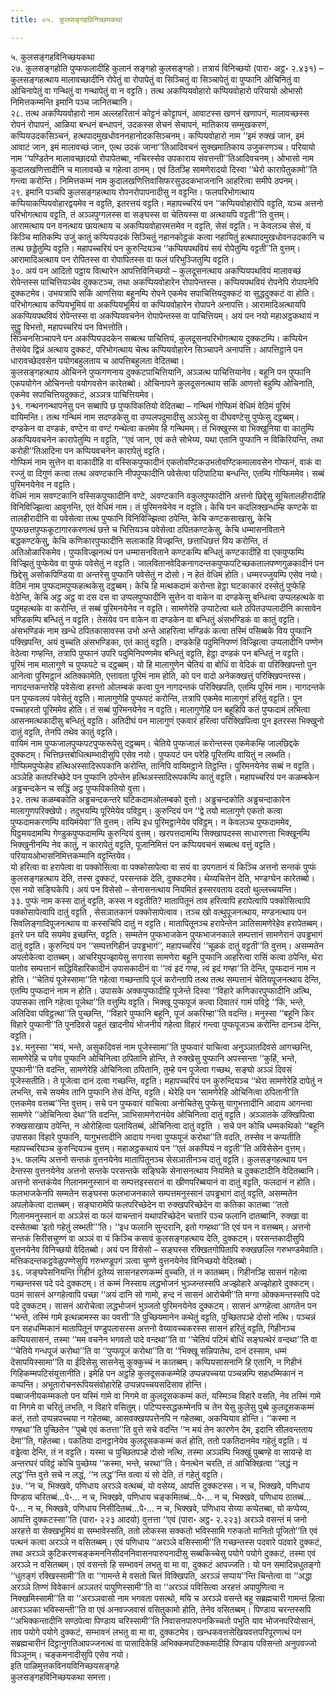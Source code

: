 ```yaml
---
title: ०५. कुलसङ्गहविनिच्छयकथा

---
```

५. कुलसङ्गहविनिच्छयकथा  
२७. कुलसङ्गहोति पुप्फफलादीहि कुलानं सङ्गहो कुलसङ्गहो। तत्रायं विनिच्छयो (पारा॰ अट्ठ॰ २.४३१) – कुलसङ्गहत्थाय मालावच्छादीनि रोपेतुं वा रोपापेतुं वा सिञ्चितुं वा सिञ्चापेतुं वा पुप्फानि ओचिनितुं वा ओचिनापेतुं वा गन्थितुं वा गन्थापेतुं वा न वट्टति। तत्थ अकप्पियवोहारो कप्पियवोहारो परियायो ओभासो निमित्तकम्मन्ति इमानि पञ्च जानितब्बानि।  
२८. तत्थ अकप्पियवोहारो नाम अल्लहरितानं कोट्टनं कोट्टापनं, आवाटस्स खणनं खणापनं, मालावच्छस्स रोपनं रोपापनं, आळिया बन्धनं बन्धापनं, उदकस्स सेचनं सेचापनं, मातिकाय सम्मुखकरणं, कप्पियउदकसिञ्चनं, हत्थपादमुखधोवननहानोदकसिञ्चनम्। कप्पियवोहारो नाम ‘‘इमं रुक्खं जान, इमं आवाटं जान, इमं मालावच्छं जान, एत्थ उदकं जाना’’तिआदिवचनं सुक्खमातिकाय उजुकरणञ्च। परियायो नाम ‘‘पण्डितेन मालावच्छादयो रोपापेतब्बा, नचिरस्सेव उपकाराय संवत्तन्ती’’तिआदिवचनम्। ओभासो नाम कुदालखणित्तादीनि च मालावच्छे च गहेत्वा ठानम्। एवं ठितञ्हि सामणेरादयो दिस्वा ‘‘थेरो कारापेतुकामो’’ति गन्त्वा करोन्ति। निमित्तकम्मं नाम कुदालखणित्तिवासिफरसुउदकभाजनानि आहरित्वा समीपे ठपनम्।  
२९. इमानि पञ्चपि कुलसङ्गहत्थाय रोपनरोपापनादीसु न वट्टन्ति। फलपरिभोगत्थाय कप्पियाकप्पियवोहारद्वयमेव न वट्टति, इतरत्तयं वट्टति। महापच्चरियं पन ‘‘कप्पियवोहारोपि वट्टति, यञ्च अत्तनो परिभोगत्थाय वट्टति, तं अञ्ञपुग्गलस्स वा सङ्घस्स वा चेतियस्स वा अत्थायपि वट्टती’’ति वुत्तम्। आरामत्थाय पन वनत्थाय छायत्थाय च अकप्पियवोहारमत्तमेव न वट्टति, सेसं वट्टति। न केवलञ्च सेसं, यं किञ्चि मातिकम्पि उजुं कातुं कप्पियउदकं सिञ्चितुं नहानकोट्ठकं कत्वा नहायितुं हत्थपादमुखधोवनउदकानि च तत्थ छड्डेतुम्पि वट्टति। महापच्चरियं पन कुरुन्दियञ्च ‘‘कप्पियपथवियं सयं रोपेतुम्पि वट्टती’’ति वुत्तम्। आरामादिअत्थाय पन रोपितस्स वा रोपापितस्स वा फलं परिभुञ्जितुम्पि वट्टति।  
३०. अयं पन आदितो पट्ठाय वित्थारेन आपत्तिविनिच्छयो – कुलदूसनत्थाय अकप्पियपथवियं मालावच्छं रोपेन्तस्स पाचित्तियञ्चेव दुक्कटञ्च, तथा अकप्पियवोहारेन रोपापेन्तस्स। कप्पियपथवियं रोपनेपि रोपापनेपि दुक्कटमेव। उभयत्रापि सकिं आणत्तिया बहूनम्पि रोपने एकमेव सपाचित्तियदुक्कटं वा सुद्धदुक्कटं वा होति। परिभोगत्थाय कप्पियभूमियं वा अकप्पियभूमियं वा कप्पियवोहारेन रोपापने अनापत्ति। आरामादिअत्थायपि अकप्पियपथवियं रोपेन्तस्स वा अकप्पियवचनेन रोपापेन्तस्स वा पाचित्तियम्। अयं पन नयो महाअट्ठकथायं न सुट्ठु विभत्तो, महापच्चरियं पन विभत्तोति।  
सिञ्चनसिञ्चापने पन अकप्पियउदकेन सब्बत्थ पाचित्तियं, कुलदूसनपरिभोगत्थाय दुक्कटम्पि। कप्पियेन तेसंयेव द्विन्नं अत्थाय दुक्कटं, परिभोगत्थाय चेत्थ कप्पियवोहारेन सिञ्चापने अनापत्ति। आपत्तिट्ठाने पन धारावच्छेदवसेन पयोगबहुलताय च आपत्तिबहुलता वेदितब्बा।  
कुलसङ्गहत्थाय ओचिनने पुप्फगणनाय दुक्कटपाचित्तियानि, अञ्ञत्थ पाचित्तियानेव। बहूनि पन पुप्फानि एकपयोगेन ओचिनन्तो पयोगवसेन कारेतब्बो। ओचिनापने कुलदूसनत्थाय सकिं आणत्तो बहुम्पि ओचिनाति, एकमेव सपाचित्तियदुक्कटं, अञ्ञत्र पाचित्तियमेव।  
३१. गन्थनगन्थापनेसु पन सब्बापि छ पुप्फविकतियो वेदितब्बा – गन्थिमं गोप्फिमं वेधिमं वेठिमं पूरिमं वायिमन्ति। तत्थ गन्थिमं नाम सदण्डकेसु वा उप्पलपदुमादीसु अञ्ञेसु वा दीघवण्टेसु पुप्फेसु दट्ठब्बम्। दण्डकेन वा दण्डकं, वण्टेन वा वण्टं गन्थेत्वा कतमेव हि गन्थिमम्। तं भिक्खुस्स वा भिक्खुनिया वा कातुम्पि अकप्पियवचनेन कारापेतुम्पि न वट्टति, ‘‘एवं जान, एवं कते सोभेय्य, यथा एतानि पुप्फानि न विकिरियन्ति, तथा करोही’’तिआदिना पन कप्पियवचनेन कारापेतुं वट्टति।  
गोप्फिमं नाम सुत्तेन वा वाकादीहि वा वस्सिकपुप्फादीनं एकतोवण्टिकउभतोवण्टिकमालावसेन गोप्फनं, वाकं वा रज्जुं वा दिगुणं कत्वा तत्थ अवण्टकानि नीपपुप्फादीनि पवेसेत्वा पटिपाटिया बन्धन्ति, एतम्पि गोप्फिममेव। सब्बं पुरिमनयेनेव न वट्टति।  
वेधिमं नाम सवण्टकानि वस्सिकपुप्फादीनि वण्टे, अवण्टकानि वकुलपुप्फादीनि अत्तनो छिद्देसु सूचितालहीरादीहि विनिविज्झित्वा आवुनन्ति, एतं वेधिमं नाम। तं पुरिमनयेनेव न वट्टति। केचि पन कदलिक्खन्धम्हि कण्टके वा तालहीरादीनि वा पवेसेत्वा तत्थ पुप्फानि विनिविज्झित्वा ठपेन्ति, केचि कण्टकसाखासु, केचि पुप्फछत्तपुप्फकूटागारकरणत्थं छत्ते च भित्तियञ्च पवेसेत्वा ठपितकण्टकेसु, केचि धम्मासनविताने बद्धकण्टकेसु, केचि कणिकारपुप्फादीनि सलाकाहि विज्झन्ति, छत्ताधिछत्तं विय करोन्ति, तं अतिओळारिकमेव। पुप्फविज्झनत्थं पन धम्मासनविताने कण्टकम्पि बन्धितुं कण्टकादीहि वा एकपुप्फम्पि विज्झितुं पुप्फेयेव वा पुप्फं पवेसेतुं न वट्टति। जालवितानवेदिकनागदन्तकपुप्फपटिच्छकतालपण्णगुळकादीनं पन छिद्देसु असोकपिण्डिया वा अन्तरेसु पुप्फानि पवेसेतुं न दोसो। न हेतं वेधिमं होति। धम्मरज्जुयम्पि एसेव नयो।  
वेठिमं नाम पुप्फदामपुप्फहत्थकेसु दट्ठब्बम्। केचि हि मत्थकदामं करोन्ता हेट्ठा घटकाकारं दस्सेतुं पुप्फेहि वेठेन्ति, केचि अट्ठ अट्ठ वा दस दस वा उप्पलपुप्फादीनि सुत्तेन वा वाकेन वा दण्डकेसु बन्धित्वा उप्पलहत्थके वा पदुमहत्थके वा करोन्ति, तं सब्बं पुरिमनयेनेव न वट्टति। सामणेरेहि उप्पाटेत्वा थले ठपितउप्पलादीनि कासावेन भण्डिकम्पि बन्धितुं न वट्टति। तेसंयेव पन वाकेन वा दण्डकेन वा बन्धितुं अंसभण्डिकं वा कातुं वट्टति। अंसभण्डिकं नाम खन्धे ठपितकासावस्स उभो अन्ते आहरित्वा भण्डिकं कत्वा तस्मिं पसिब्बके विय पुप्फानि पक्खिपन्ति, अयं वुच्चति अंसभण्डिका, एतं कातुं वट्टति। दण्डकेहि पदुमिनिपण्णं विज्झित्वा उप्पलादीनि पण्णेन वेठेत्वा गण्हन्ति, तत्रापि पुप्फानं उपरि पदुमिनिपण्णमेव बन्धितुं वट्टति, हेट्ठा दण्डकं पन बन्धितुं न वट्टति।  
पूरिमं नाम मालागुणे च पुप्फपटे च दट्ठब्बम्। यो हि मालागुणेन चेतियं वा बोधिं वा वेदिकं वा परिक्खिपन्तो पुन आनेत्वा पुरिमट्ठानं अतिक्कामेति, एत्तावता पूरिमं नाम होति, को पन वादो अनेकक्खत्तुं परिक्खिपन्तस्स। नागदन्तकन्तरेहि पवेसेत्वा हरन्तो ओलम्बकं कत्वा पुन नागदन्तकं परिक्खिपति, एतम्पि पूरिमं नाम। नागदन्तके पन पुप्फवलयं पवेसेतुं वट्टति। मालागुणेहि पुप्फपटं करोन्ति, तत्रापि एकमेव मालागुणं हरितुं वट्टति। पुन पच्चाहरतो पूरिममेव होति। तं सब्बं पुरिमनयेनेव न वट्टति। मालागुणेहि पन बहूहिपि कतं पुप्फदामं लभित्वा आसनमत्थकादीसु बन्धितुं वट्टति। अतिदीघं पन मालागुणं एकवारं हरित्वा परिक्खिपित्वा पुन इतरस्स भिक्खुनो दातुं वट्टति, तेनपि तथेव कातुं वट्टति।  
वायिमं नाम पुप्फजालपुप्फपटपुप्फरूपेसु दट्ठब्बम्। चेतिये पुप्फजालं करोन्तस्स एकमेकम्हि जालछिद्दके दुक्कटम्। भित्तिछत्तबोधित्थम्भादीसुपि एसेव नयो। पुप्फपटं पन परेहि पूरितम्पि वायितुं न लब्भति। गोप्फिमपुप्फेहेव हत्थिअस्सादिरूपकानि करोन्ति, तानिपि वायिमट्ठाने तिट्ठन्ति। पुरिमनयेनेव सब्बं न वट्टति। अञ्ञेहि कतपरिच्छेदे पन पुप्फानि ठपेन्तेन हत्थिअस्सादिरूपकम्पि कातुं वट्टति। महापच्चरियं पन कळम्बकेन अड्ढचन्दकेन च सद्धिं अट्ठ पुप्फविकतियो वुत्ता।  
३२. तत्थ कळम्बकोति अड्ढचन्दकन्तरे घटिकदामओलम्बको वुत्तो। अड्ढचन्दकोति अड्ढचन्दाकारेन मालागुणपरिक्खेपो। तदुभयम्पि पूरिमेयेव पविट्ठम्। कुरुन्दियं पन ‘‘द्वे तयो मालागुणे एकतो कत्वा पुप्फदामकरणम्पि वायिमंयेवा’’ति वुत्तम्। तम्पि इध पूरिमट्ठानेयेव पविट्ठम्। न केवलञ्च पुप्फदाममेव, पिट्ठमयदामम्पि गेण्डुकपुप्फदामम्पि कुरुन्दियं वुत्तम्। खरपत्तदामम्पि सिक्खापदस्स साधारणत्ता भिक्खूनम्पि भिक्खुनीनम्पि नेव कातुं, न कारापेतुं वट्टति, पूजानिमित्तं पन कप्पियवचनं सब्बत्थ वत्तुं वट्टति। परियायओभासनिमित्तकम्मानि वट्टन्तियेव।  
यो हरित्वा वा हरापेत्वा वा पक्कोसित्वा वा पक्कोसापेत्वा वा सयं वा उपगतानं यं किञ्चि अत्तनो सन्तकं पुप्फं कुलसङ्गहत्थाय देति, तस्स दुक्कटं, परसन्तकं देति, दुक्कटमेव। थेय्यचित्तेन देति, भण्डग्घेन कारेतब्बो। एस नयो सङ्घिकेपि। अयं पन विसेसो – सेनासनत्थाय नियमितं इस्सरवताय ददतो थुल्लच्चयन्ति।  
३३. पुप्फं नाम कस्स दातुं वट्टति, कस्स न वट्टतीति? मातापितूनं ताव हरित्वापि हरापेत्वापि पक्कोसित्वापि पक्कोसापेत्वापि दातुं वट्टति , सेसञातकानं पक्कोसापेत्वाव। तञ्च खो वत्थुपूजनत्थाय, मण्डनत्थाय पन सिवलिङ्गादिपूजनत्थाय वा कस्सचिपि दातुं न वट्टति। मातापितूनञ्च हरापेन्तेन ञातिसामणेरेहेव हरापेतब्बम्। इतरे पन यदि सयमेव इच्छन्ति, वट्टति। सम्मतेन पुप्फभाजकेन पुप्फभाजनकाले सम्पत्तानं सामणेरानं उपड्ढभागं दातुं वट्टति। कुरुन्दियं पन ‘‘सम्पत्तगिहीनं उपड्ढभागं’’, महापच्चरियं ‘‘चूळकं दातुं वट्टती’’ति वुत्तम्। असम्मतेन अपलोकेत्वा दातब्बम्। आचरियुपज्झायेसु सगारवा सामणेरा बहूनि पुप्फानि आहरित्वा रासिं कत्वा ठपेन्ति, थेरा पातोव सम्पत्तानं सद्धिविहारिकादीनं उपासकादीनं वा ‘‘त्वं इदं गण्ह, त्वं इदं गण्हा’’ति देन्ति, पुप्फदानं नाम न होति। ‘‘चेतियं पूजेस्सामा’’ति गहेत्वा गच्छन्तापि पूजं करोन्तापि तत्थ तत्थ सम्पत्तानं चेतियपूजनत्थाय देन्ति, एतम्पि पुप्फदानं नाम न होति। उपासके अक्कपुप्फादीहि पूजेन्ते दिस्वा ‘‘विहारे कणिकारपुप्फादीनि अत्थि, उपासका तानि गहेत्वा पूजेथा’’ति वत्तुम्पि वट्टति। भिक्खू पुप्फपूजं कत्वा दिवातरं गामं पविट्ठे ‘‘किं, भन्ते, अतिदिवा पविट्ठत्था’’ति पुच्छन्ति, ‘‘विहारे पुप्फानि बहूनि, पूजं अकरिम्हा’’ति वदन्ति। मनुस्सा ‘‘बहूनि किर विहारे पुप्फानी’’ति पुनदिवसे पहूतं खादनीयं भोजनीयं गहेत्वा विहारं गन्त्वा पुप्फपूजञ्च करोन्ति दानञ्च देन्ति, वट्टति।  
३४. मनुस्सा ‘‘मयं, भन्ते, असुकदिवसं नाम पूजेस्सामा’’ति पुप्फवारं याचित्वा अनुञ्ञातदिवसे आगच्छन्ति, सामणेरेहि च पगेव पुप्फानि ओचिनित्वा ठपितानि होन्ति, ते रुक्खेसु पुप्फानि अपस्सन्ता ‘‘कुहिं, भन्ते, पुप्फानी’’ति वदन्ति, सामणेरेहि ओचिनित्वा ठपितानि, तुम्हे पन पूजेत्वा गच्छथ, सङ्घो अञ्ञं दिवसं पूजेस्सतीति। ते पूजेत्वा दानं दत्वा गच्छन्ति, वट्टति। महापच्चरियं पन कुरुन्दियञ्च ‘‘थेरा सामणेरेहि दापेतुं न लभन्ति, सचे सयमेव तानि पुप्फानि तेसं देन्ति, वट्टति। थेरेहि पन ‘सामणेरेहि ओचिनित्वा ठपितानी’ति एत्तकमेव वत्तब्ब’’न्ति वुत्तम्। सचे पन पुप्फवारं याचित्वा अनोचितेसु पुप्फेसु यागुभत्तादीनि आदाय आगन्त्वा सामणेरे ‘‘ओचिनित्वा देथा’’ति वदन्ति, ञाभिसामणेरानंयेव ओचिनित्वा दातुं वट्टति। अञ्ञातके उक्खिपित्वा रुक्खसाखाय ठपेन्ति, न ओरोहित्वा पलायितब्बं, ओचिनित्वा दातुं वट्टति । सचे पन कोचि धम्मकथिको ‘‘बहूनि उपासका विहारे पुप्फानि, यागुभत्तादीनि आदाय गन्त्वा पुप्फपूजं करोथा’’ति वदति, तस्सेव न कप्पतीति महापच्चरियञ्च कुरुन्दियञ्च वुत्तम्। महाअट्ठकथायं पन ‘‘एतं अकप्पियं न वट्टती’’ति अविसेसेन वुत्तम्।  
३५. फलम्पि अत्तनो सन्तकं वुत्तनयेनेव मातापितूनञ्च सेसञातीनञ्च दातुं वट्टति। कुलसङ्गहत्थाय पन देन्तस्स वुत्तनयेनेव अत्तनो सन्तके परसन्तके सङ्घिके सेनासनत्थाय नियमिते च दुक्कटादीनि वेदितब्बानि। अत्तनो सन्तकंयेव गिलानमनुस्सानं वा सम्पत्तइस्सरानं वा खीणपरिब्बयानं वा दातुं वट्टति, फलदानं न होति। फलभाजकेनपि सम्मतेन सङ्घस्स फलभाजनकाले सम्पत्तमनुस्सानं उपड्ढभागं दातुं वट्टति, असम्मतेन अपलोकेत्वा दातब्बम्। सङ्घारामेपि फलपरिच्छेदेन वा रुक्खपरिच्छेदेन वा कतिका कातब्बा ‘‘ततो गिलानमनुस्सानं वा अञ्ञेसं वा फलं याचन्तानं यथापरिच्छेदेन चत्तारि पञ्च फलानि दातब्बानि, रुक्खा वा दस्सेतब्बा ‘इतो गहेतुं लब्भती’’’ति। ‘‘इध फलानि सुन्दरानि, इतो गण्हथा’’ति एवं पन न वत्तब्बम्। अत्तनो सन्तकं सिरीसचुण्णं वा अञ्ञं वा यं किञ्चि कसावं कुलसङ्गहत्थाय देति, दुक्कटम्। परसन्तकादीसुपि वुत्तनयेनेव विनिच्छयो वेदितब्बो। अयं पन विसेसो – सङ्घस्स रक्खितगोपितापि रुक्खछल्लि गरुभण्डमेवाति। मत्तिकदन्तकट्ठवेळुपण्णेसुपि गरुभण्डूपगं ञत्वा चुण्णे वुत्तनयेनेव विनिच्छयो वेदितब्बो।  
३६. जङ्घपेसनियन्ति गिहीनं दूतेय्यं सासनहरणकम्मं वुच्चति, तं न कातब्बम्। गिहीनञ्हि सासनं गहेत्वा गच्छन्तस्स पदे पदे दुक्कटम्। तं कम्मं निस्साय लद्धभोजनं भुञ्जन्तस्सपि अज्झोहारे अज्झोहारे दुक्कटम्। पठमं सासनं अग्गहेत्वापि पच्छा ‘‘अयं दानि सो गामो, हन्द नं सासनं आरोचेमी’’ति मग्गा ओक्कमन्तस्सपि पदे पदे दुक्कटम्। सासनं आरोचेत्वा लद्धभोजनं भुञ्जतो पुरिमनयेनेव दुक्कटम्। सासनं अग्गहेत्वा आगतेन पन ‘‘भन्ते, तस्मिं गामे इत्थन्नामस्स का पवत्ती’’ति पुच्छियमानेन कथेतुं वट्टति, पुच्छितपञ्हे दोसो नत्थि। पञ्चन्नं पन सहधम्मिकानं मातापितूनं पण्डुपलासस्स अत्तनो वेय्यावच्चकरस्स सासनं हरितुं वट्टति, गिहीनञ्च कप्पियसासनं, तस्मा ‘‘मम वचनेन भगवतो पादे वन्दथा’’ति वा ‘‘चेतियं पटिमं बोधिं सङ्घत्थेरं वन्दथा’’ति वा ‘‘चेतिये गन्धपूजं करोथा’’ति वा ‘‘पुप्फपूजं करोथा’’ति वा ‘‘भिक्खू सन्निपातेथ, दानं दस्साम, धम्मं देसापयिस्सामा’’ति वा ईदिसेसु सासनेसु कुक्कुच्चं न कातब्बम्। कप्पियसासनानि हि एतानि, न गिहीनं गिहिकम्मपटिसंयुत्तानीति। इमेहि पन अट्ठहि कुलदूसककम्मेहि उप्पन्नपच्चया पञ्चन्नम्पि सहधम्मिकानं न कप्पन्ति। अभूतारोचनरूपियसंवोहारेहि उप्पन्नपच्चयसदिसाव होन्ति।  
पब्बाजनीयकम्मकतो पन यस्मिं गामे वा निगमे वा कुलदूसककम्मं कतं, यस्मिञ्च विहारे वसति, नेव तस्मिं गामे वा निगमे वा चरितुं लभति, न विहारे वसितुम्। पटिप्पस्सद्धकम्मेनपि च तेन येसु कुलेसु पुब्बे कुलदूसककम्मं कतं, ततो उप्पन्नपच्चया न गहेतब्बा, आसवक्खयपत्तेनपि न गहेतब्बा, अकप्पियाव होन्ति। ‘‘कस्मा न गण्हथा’’ति पुच्छितेन ‘‘पुब्बे एवं कतत्ता’’ति वुत्ते सचे वदन्ति ‘‘न मयं तेन कारणेन देम, इदानि सीलवन्तताय देमा’’ति, गहेतब्बा। पकतिया दानट्ठानेयेव कुलदूसककम्मं कतं होति, ततो पकतिदानमेव गहेतुं वट्टति। यं वड्ढेत्वा देन्ति, तं न वट्टति। यस्मा च पुच्छितपञ्हे दोसो नत्थि, तस्मा अञ्ञम्पि भिक्खुं पुब्बण्हे वा सायन्हे वा अन्तरघरं पविट्ठं कोचि पुच्छेय्य ‘‘कस्मा, भन्ते, चरथा’’ति। येनत्थेन चरति, तं आचिक्खित्वा ‘‘लद्धं न लद्ध’’न्ति वुत्ते सचे न लद्धं, ‘‘न लद्ध’’न्ति वत्वा यं सो देति, तं गहेतुं वट्टति।  
३७. ‘‘न च, भिक्खवे, पणिधाय अरञ्ञे वत्थब्बं, यो वसेय्य, आपत्ति दुक्कटस्स। न च, भिक्खवे, पणिधाय पिण्डाय चरितब्बं…पे॰… न च, भिक्खवे, पणिधाय चङ्कमितब्बं…पे॰… न च, भिक्खवे, पणिधाय ठातब्बं…पे॰… न च, भिक्खवे, पणिधाय निसीदितब्बं…पे॰… न च, भिक्खवे, पणिधाय सेय्या कप्पेतब्बा, यो कप्पेय्य, आपत्ति दुक्कटस्सा’’ति (पारा॰ २२३ आदयो) वुत्तत्ता ‘‘एवं (पारा॰ अट्ठ॰ २.२२३) अरञ्ञे वसन्तं मं जनो अरहत्ते वा सेक्खभूमियं वा सम्भावेस्सति, ततो लोकस्स सक्कतो भविस्सामि गरुकतो मानितो पूजितो’’ति एवं पत्थनं कत्वा अरञ्ञे न वसितब्बम्। एवं पणिधाय ‘‘अरञ्ञे वसिस्सामी’’ति गच्छन्तस्स पदवारे पदवारे दुक्कटं, तथा अरञ्ञे कुटिकरणचङ्कमननिसीदननिवासनपारुपनादीसु सब्बकिच्चेसु पयोगे पयोगे दुक्कटं, तस्मा एवं अरञ्ञे न वसितब्बम्। एवं वसन्तो हि सम्भावनं लभतु वा मा वा, दुक्कटं आपज्जति। यो पन समादिन्नधुतङ्गो ‘‘धुतङ्गं रक्खिस्सामी’’ति वा ‘‘गामन्ते मे वसतो चित्तं विक्खिपति, अरञ्ञं सप्पाय’’न्ति चिन्तेत्वा वा ‘‘अद्धा अरञ्ञे तिण्णं विवेकानं अञ्ञतरं पापुणिस्सामी’’ति वा ‘‘अरञ्ञं पविसित्वा अरहत्तं अपापुणित्वा न निक्खमिस्सामी’’ति वा ‘‘अरञ्ञवासो नाम भगवता पसत्थो, मयि च अरञ्ञे वसन्ते बहू सब्रह्मचारी गामन्तं हित्वा आरञ्ञका भविस्सन्ती’’ति वा एवं अनवज्जवासं वसितुकामो होति, तेनेव वसितब्बम्। पिण्डाय चरन्तस्सपि ‘‘अभिक्कन्तादीनि सण्ठपेत्वा पिण्डाय चरिस्सामी’’ति निवासनपारुपनकिच्चतो पभुति याव भोजनपरियोसानं, ताव पयोगे पयोगे दुक्कटं, सम्भावनं लभतु वा मा वा, दुक्कटमेव। खन्धकवत्तसेखियवत्तपरिपूरणत्थं पन सब्रह्मचारीनं दिट्ठानुगतिआपज्जनत्थं वा पासादिकेहि अभिक्कमपटिक्कमादीहि पिण्डाय पविसन्तो अनुपवज्जो विञ्ञूनम्। चङ्कमनादीसुपि एसेव नयो।  
इति पाळिमुत्तकविनयविनिच्छयसङ्गहे  
कुलसङ्गहविनिच्छयकथा समत्ता।  